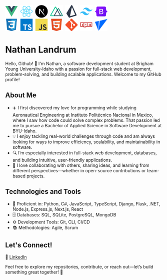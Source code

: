 <div>
  <img src="https://github.com/devicons/devicon/blob/master/icons/vuejs/vuejs-original.svg?raw=true" title="Vue" alt="Vue" width="40" height="40">&nbsp;
  <img src="https://github.com/devicons/devicon/blob/master/icons/react/react-original.svg?raw=true" title="React" alt="React" width="40" height="40">&nbsp;
  <img src="https://github.com/devicons/devicon/blob/master/icons/nextjs/nextjs-original.svg?raw=true" title="Next.js" alt="Next.js" width="40" height="40">&nbsp;
  <img src="https://github.com/devicons/devicon/blob/master/icons/nuxtjs/nuxtjs-original.svg?raw=true" title="Nuxt.js" alt="Nuxt.js" width="40" height="40">&nbsp;
  <img src="https://github.com/devicons/devicon/blob/master/icons/prisma/prisma-original.svg?raw=true" title="Prisma" alt="Prisma" width="40" height="40">&nbsp;
  <img src="https://github.com/devicons/devicon/blob/master/icons/tailwindcss/tailwindcss-original.svg?raw=true" title="Tailwind CSS" alt="Tailwind CSS" width="40" height="40">&nbsp;
  <img src="https://github.com/devicons/devicon/blob/master/icons/bootstrap/bootstrap-original.svg?raw=true" title="Bootstrap" alt="Bootstrap" width="40" height="40">&nbsp;
</div>

<div>
  <img src="https://github.com/devicons/devicon/blob/master/icons/css3/css3-original.svg?raw=true" title="CSS3" alt="CSS3" width="40" height="40">&nbsp;
  <img src="https://github.com/devicons/devicon/blob/master/icons/typescript/typescript-original.svg?raw=true" title="TypeScript" alt="TypeScript" width="40" height="40">&nbsp;
  <img src="https://github.com/devicons/devicon/blob/master/icons/javascript/javascript-original.svg?raw=true" title="JavaScript" alt="JavaScript" width="40" height="40">&nbsp;
  <img src="https://github.com/devicons/devicon/blob/master/icons/html5/html5-original.svg?raw=true" title="HTML5" alt="HTML5" width="40" height="40">&nbsp;
  <img src="https://github.com/devicons/devicon/blob/master/icons/git/git-original.svg?raw=true" title="Git" alt="Git" width="40" height="40">&nbsp;
  <img src="https://github.com/devicons/devicon/blob/master/icons/npm/npm-original-wordmark.svg?raw=true" title="npm" alt="npm" width="40" height="40">&nbsp;
  <img src="https://github.com/devicons/devicon/blob/master/icons/vite/vite-original.svg?raw=true" title="Vite" alt="Vite" width="40" height="40">&nbsp;
</div>


# Nathan Landrum

Hello, Github! 👋
I'm Nathan, a software development student at Brigham Young University-Idaho with a passion for full-stack web development, problem-solving, and building scalable applications. Welcome to my GitHub profile!

## About Me

- ✈️ I first discovered my love for programming while studying Aeronautical Engineering at Instituto Politécnico Nacional in Mexico, where I saw how code could solve complex problems. That passion led me to pursue a Bachelor of Applied Science in Software Development at BYU-Idaho.
- 💡 I enjoy tackling real-world challenges through code and am always looking for ways to improve efficiency, scalability, and maintainability in software.
- 🔍 I’m especially interested in full-stack web development, databases, and building intuitive, user-friendly applications.
- 🤝 I love collaborating with others, sharing ideas, and learning from different perspectives—whether in open-source contributions or team-based projects.

## Technologies and Tools

- 🔧 Proficient in: Python, C#, JavaScript, TypeScript, Django, Flask, .NET, Node.js, Express.js, Next.js, React
- 🗄️ Databases: SQL, SQLite, PostgreSQL, MongoDB
- ⚙️ Development Tools: Git, CLI, CI/CD
- 📚 Methodologies: Agile, Scrum

## Let's Connect!

💼 [LinkedIn](https://www.linkedin.com/in/nathan-landrum-dev/)



Feel free to explore my repositories, contribute, or reach out—let’s build something great together! 🚀
